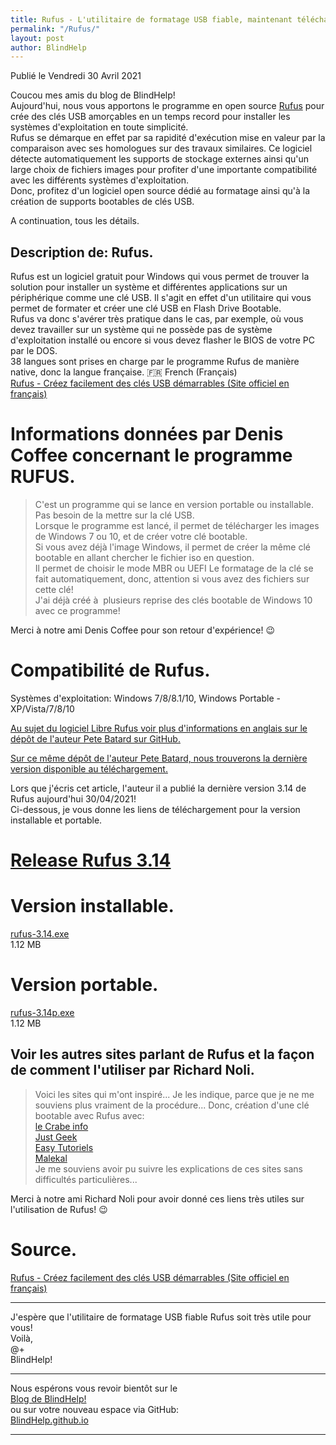 ```yaml
---
title: Rufus - L'utilitaire de formatage USB fiable, maintenant télécharge aussi des isos de Windows 8.1 et 10
permalink: "/Rufus/"
layout: post
author: BlindHelp
---
```


<footer>Publié le Vendredi 30 Avril 2021</footer>


Coucou mes amis du blog de BlindHelp!  
Aujourd'hui, nous vous apportons le programme en open source [Rufus](https://rufus.ie/fr/) pour crée des clés USB amorçables en un temps record pour installer les systèmes d'exploitation en toute simplicité.  
Rufus se démarque en effet par sa rapidité d'exécution mise en valeur par la comparaison avec ses homologues sur des travaux similaires. Ce logiciel détecte automatiquement les supports de stockage externes ainsi qu'un large choix de fichiers images pour profiter d'une importante compatibilité avec les différents systèmes d'exploitation.  
Donc, profitez d'un logiciel open source dédié au formatage ainsi qu'à la création de supports bootables de clés USB.  

A continuation, tous les détails.  

## Description de: Rufus.

Rufus est un logiciel gratuit pour Windows qui vous permet de trouver la solution pour installer un système et différentes applications sur un périphérique comme une clé USB. Il s'agit en effet d'un utilitaire qui vous permet de formater et créer une clé USB en Flash Drive Bootable.  
Rufus va donc s'avérer très pratique dans le cas, par exemple, où vous devez travailler sur un système qui ne possède pas de système d'exploitation installé ou encore si vous devez flasher le BIOS de votre PC par le DOS.  
38 langues sont prises en charge par le programme Rufus de manière native, donc  la langue française. 🇫🇷 French (Français)  
[Rufus - Créez facilement des clés USB démarrables (Site officiel en français)](https://rufus.ie/fr/)  

# Informations données par Denis Coffee concernant le programme RUFUS.

> C'est un programme qui se lance en version portable ou installable.  
Pas besoin de la mettre sur la clé USB.  
Lorsque le programme est lancé, il permet de télécharger les images de Windows 7 ou 10, et de créer votre clé bootable.  
Si vous avez déjà l'image Windows, il permet de créer la même clé bootable en allant chercher le fichier iso en question.  
Il permet de choisir le mode MBR ou UEFI
Le formatage de la clé se fait automatiquement, donc, attention si vous avez des fichiers sur cette clé!  
J'ai déjà créé à  plusieurs reprise des clés bootable de Windows 10 avec ce programme! 


Merci à notre ami Denis Coffee pour son retour d'expérience! 😉  

# Compatibilité de Rufus.

Systèmes d'exploitation: Windows 7/8/8.1/10, Windows Portable - XP/Vista/7/8/10  

[Au sujet du logiciel Libre Rufus voir plus d'informations en anglais sur le dépôt de l'auteur Pete Batard sur GitHub.](https://github.com/pbatard/rufus/)  

[Sur ce même dépôt de l'auteur Pete Batard, nous trouverons la dernière version disponible au téléchargement.](https://github.com/pbatard/rufus/releases/)  

Lors que j'écris cet article, l'auteur il a publié la dernière version 3.14 de Rufus aujourd'hui 30/04/2021!  
Ci-dessous, je vous donne les liens de téléchargement pour la version installable et portable.  

# [Release Rufus 3.14](https://github.com/pbatard/rufus/releases/tag/v3.14)  

# Version installable.

[rufus-3.14.exe](https://github.com/pbatard/rufus/releases/download/v3.14/rufus-3.14.exe)  
1.12 MB  

# Version portable.

[rufus-3.14p.exe](https://github.com/pbatard/rufus/releases/download/v3.14/rufus-3.14p.exe)  
1.12 MB  

## Voir les autres sites parlant de Rufus et la façon de comment l'utiliser par Richard Noli.

> Voici les sites qui m'ont inspiré... Je les indique, parce que je ne me souviens plus vraiment de la procédure... Donc, création d'une clé bootable avec Rufus avec:  
[le Crabe info](https://lecrabeinfo.net/creer-une-cle-usb-bootable-avec-rufus.html)  
[Just Geek](https://www.justgeek.fr/comment-creer-facilement-une-cle-usb-bootable-avec-rufus-58546/)  
[Easy Tutoriels](https://www.easytutoriel.com/creer-cle-usb-windows-10-bootable-rufus.html)  
[Malekal](https://www.malekal.com/creer-une-cle-usb-bootable-avec-rufus/)  
Je me souviens avoir pu suivre les explications de ces sites sans difficultés particulières...  


Merci à notre ami  Richard Noli pour avoir donné ces liens très utiles sur l'utilisation de Rufus! 😉  

# Source.

[Rufus - Créez facilement des clés USB démarrables (Site officiel en français)](https://rufus.ie/fr/)  

---

J'espère que l'utilitaire de formatage USB fiable Rufus soit  très utile pour vous!  
Voilà,  
@+  
BlindHelp!  

---

Nous espérons vous revoir bientôt sur le  
[Blog de BlindHelp!](http://blindhelp.blogspot.fr/)  
ou sur votre nouveau espace via GitHub:  
[BlindHelp.github.io](https://blindhelp.github.io)  

---